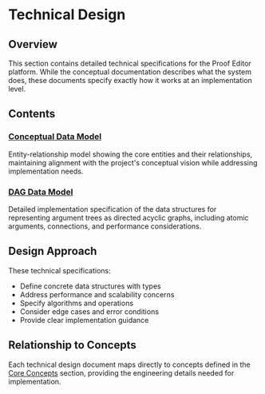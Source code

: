 # Technical Design

## Overview

This section contains detailed technical specifications for the Proof Editor platform. While the conceptual documentation describes what the system does, these documents specify exactly how it works at an implementation level.

## Contents

### [Conceptual Data Model](conceptual-data-model.md)
Entity-relationship model showing the core entities and their relationships, maintaining alignment with the project's conceptual vision while addressing implementation needs.

### [DAG Data Model](dag-data-model.md)
Detailed implementation specification of the data structures for representing argument trees as directed acyclic graphs, including atomic arguments, connections, and performance considerations.

## Design Approach

These technical specifications:
- Define concrete data structures with types
- Address performance and scalability concerns  
- Specify algorithms and operations
- Consider edge cases and error conditions
- Provide clear implementation guidance

## Relationship to Concepts

Each technical design document maps directly to concepts defined in the [Core Concepts](../03-concepts/README.md) section, providing the engineering details needed for implementation.